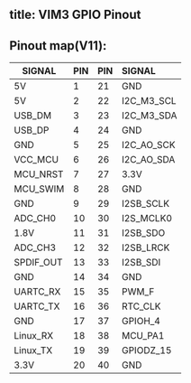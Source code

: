 title: VIM3 GPIO Pinout
---

## Pinout map(V11):

SIGNAL| PIN|PIN|SIGNAL
---|:---|:---|:---
5V|1|21|GND
5V|2|22|I2C_M3_SCL
USB_DM|3|23|I2C_M3_SDA
USB_DP|4|24|GND
GND|5|25|I2C_AO_SCK
VCC_MCU|6|26|I2C_AO_SDA
MCU_NRST|7|27|3.3V
MCU_SWIM|8|28|GND
GND|9|29|I2SB_SCLK
ADC_CH0|10|30|I2S_MCLK0
1.8V|11|31|I2SB_SDO
ADC_CH3|12|32|I2SB_LRCK
SPDIF_OUT|13|33|I2SB_SDI
GND|14|34|GND
UARTC_RX|15|35|PWM_F
UARTC_TX|16|36|RTC_CLK
GND|17|37|GPIOH_4
Linux_RX|18|38|MCU_PA1
Linux_TX|19|39|GPIODZ_15
3.3V|20|40|GND
